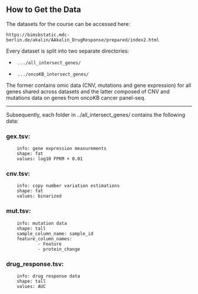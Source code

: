 ## How to Get the Data
The datasets for the course can be accessed here:
```
https://bimsbstatic.mdc-berlin.de/akalin/AAkalin_DrugResponse/prepared/index2.html
```

Every dataset is split into two separate directories:
-      .../all_intersect_genes/
-      .../oncoKB_intersect_genes/
The former contains omic data (CNV, mutations and gene expression) for all genes shared across datasets and the latter composed of CNV and mutations data on genes from oncoKB cancer panel-seq.


-----
Subsequently, each folder in ../all_intersect_genes/ contains the following data: 


### gex.tsv:
        info: gene expression measurements
        shape: fat
        values: log10 FPKM + 0.01

### cnv.tsv:
        info: copy number variation estimations
        shape: fat
        values: binarized

### mut.tsv:
        info: mutation data
        shape: tall
        sample_column_name: sample_id
        feature_column_names:
                - Feature
                - protein_change

### drug_response.tsv:
        info: drug response data
        shape: tall
        values: AUC

